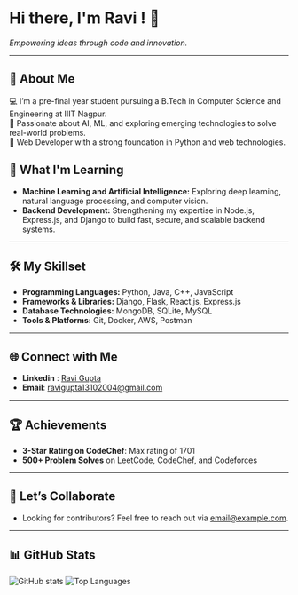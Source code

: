 # Hi there,  I'm Ravi ! 👋

*Empowering ideas through code and innovation.*


--- 

## 🚀 About Me
💻 I’m a pre-final year student pursuing a B.Tech in Computer Science and Engineering at IIIT Nagpur.  
🤖 Passionate about AI, ML, and exploring emerging technologies to solve real-world problems.  
🔧 Web Developer with a strong foundation in Python and web technologies.


## 🌱 What I'm Learning
- **Machine Learning and Artificial Intelligence:** Exploring deep learning, natural language processing, and computer vision.
- **Backend Development:** Strengthening my expertise in Node.js, Express.js, and Django to build fast, secure, and scalable backend systems.

---

## 🛠️ My Skillset
- **Programming Languages:** Python, Java, C++, JavaScript
- **Frameworks & Libraries:** Django, Flask, React.js, Express.js
- **Database Technologies:** MongoDB, SQLite, MySQL
- **Tools & Platforms:** Git, Docker, AWS, Postman

---



## 🌐 Connect with Me
- **Linkedin** : [Ravi Gupta](https://www.linkedin.com/in/ravi-gupta-9b6b2b238)
- **Email**: [ravigupta13102004@gmail.com](mailto:ravigupta13102004@gmail.com)




---

## 🏆 Achievements

- **3-Star Rating on CodeChef**: Max rating of 1701
- **500+ Problem Solves** on LeetCode, CodeChef, and Codeforces
---

## 🤝 Let’s Collaborate
- Looking for contributors? Feel free to reach out via [email@example.com](mailto:email@example.com).

---

## 📊 GitHub Stats
![GitHub stats](https://github-readme-stats.vercel.app/api?username=Ravi9550&show_icons=true&theme=radical)
![Top Languages](https://github-readme-stats.vercel.app/api/top-langs/?username=Ravi9550&layout=compact&theme=radical)
